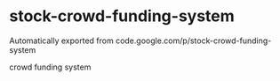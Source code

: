 # stock-crowd-funding-system
Automatically exported from code.google.com/p/stock-crowd-funding-system

crowd funding system 
